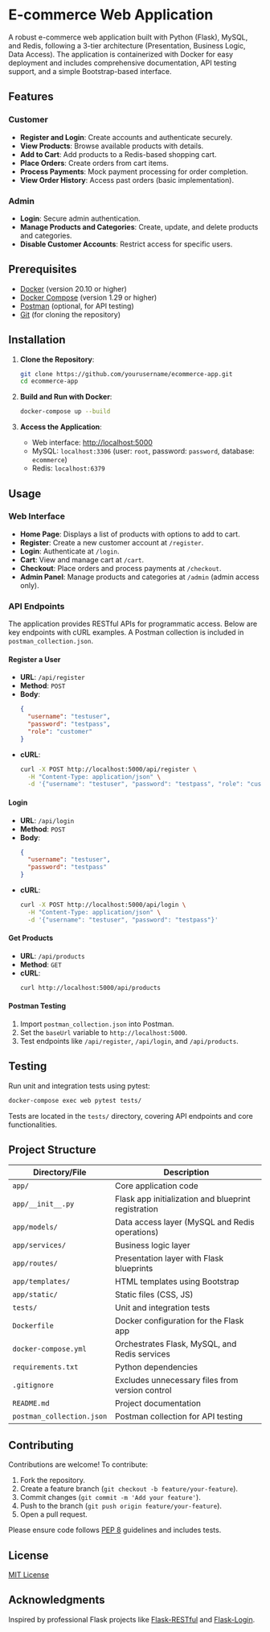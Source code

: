 # E-commerce Web Application

A robust e-commerce web application built with Python (Flask), MySQL, and Redis, following a 3-tier architecture (Presentation, Business Logic, Data Access). The application is containerized with Docker for easy deployment and includes comprehensive documentation, API testing support, and a simple Bootstrap-based interface.

## Features

### Customer
- **Register and Login**: Create accounts and authenticate securely.
- **View Products**: Browse available products with details.
- **Add to Cart**: Add products to a Redis-based shopping cart.
- **Place Orders**: Create orders from cart items.
- **Process Payments**: Mock payment processing for order completion.
- **View Order History**: Access past orders (basic implementation).

### Admin
- **Login**: Secure admin authentication.
- **Manage Products and Categories**: Create, update, and delete products and categories.
- **Disable Customer Accounts**: Restrict access for specific users.

## Prerequisites
- [Docker](https://www.docker.com/get-started) (version 20.10 or higher)
- [Docker Compose](https://docs.docker.com/compose/install/) (version 1.29 or higher)
- [Postman](https://www.postman.com/downloads/) (optional, for API testing)
- [Git](https://git-scm.com/downloads) (for cloning the repository)

## Installation
1. **Clone the Repository**:
   ```bash
   git clone https://github.com/yourusername/ecommerce-app.git
   cd ecommerce-app
   ```

2. **Build and Run with Docker**:
   ```bash
   docker-compose up --build
   ```

3. **Access the Application**:
   - Web interface: [http://localhost:5000](http://localhost:5000)
   - MySQL: `localhost:3306` (user: `root`, password: `password`, database: `ecommerce`)
   - Redis: `localhost:6379`

## Usage

### Web Interface
- **Home Page**: Displays a list of products with options to add to cart.
- **Register**: Create a new customer account at `/register`.
- **Login**: Authenticate at `/login`.
- **Cart**: View and manage cart at `/cart`.
- **Checkout**: Place orders and process payments at `/checkout`.
- **Admin Panel**: Manage products and categories at `/admin` (admin access only).

### API Endpoints
The application provides RESTful APIs for programmatic access. Below are key endpoints with cURL examples. A Postman collection is included in `postman_collection.json`.

#### Register a User
- **URL**: `/api/register`
- **Method**: `POST`
- **Body**:
  ```json
  {
    "username": "testuser",
    "password": "testpass",
    "role": "customer"
  }
  ```
- **cURL**:
  ```bash
  curl -X POST http://localhost:5000/api/register \
    -H "Content-Type: application/json" \
    -d '{"username": "testuser", "password": "testpass", "role": "customer"}'
  ```

#### Login
- **URL**: `/api/login`
- **Method**: `POST`
- **Body**:
  ```json
  {
    "username": "testuser",
    "password": "testpass"
  }
  ```
- **cURL**:
  ```bash
  curl -X POST http://localhost:5000/api/login \
    -H "Content-Type: application/json" \
    -d '{"username": "testuser", "password": "testpass"}'
  ```

#### Get Products
- **URL**: `/api/products`
- **Method**: `GET`
- **cURL**:
  ```bash
  curl http://localhost:5000/api/products
  ```

#### Postman Testing
1. Import `postman_collection.json` into Postman.
2. Set the `baseUrl` variable to `http://localhost:5000`.
3. Test endpoints like `/api/register`, `/api/login`, and `/api/products`.

## Testing
Run unit and integration tests using pytest:
```bash
docker-compose exec web pytest tests/
```
Tests are located in the `tests/` directory, covering API endpoints and core functionalities.

## Project Structure
| Directory/File | Description |
|----------------|-------------|
| `app/` | Core application code |
| `app/__init__.py` | Flask app initialization and blueprint registration |
| `app/models/` | Data access layer (MySQL and Redis operations) |
| `app/services/` | Business logic layer |
| `app/routes/` | Presentation layer with Flask blueprints |
| `app/templates/` | HTML templates using Bootstrap |
| `app/static/` | Static files (CSS, JS) |
| `tests/` | Unit and integration tests |
| `Dockerfile` | Docker configuration for the Flask app |
| `docker-compose.yml` | Orchestrates Flask, MySQL, and Redis services |
| `requirements.txt` | Python dependencies |
| `.gitignore` | Excludes unnecessary files from version control |
| `README.md` | Project documentation |
| `postman_collection.json` | Postman collection for API testing |

## Contributing
Contributions are welcome! To contribute:
1. Fork the repository.
2. Create a feature branch (`git checkout -b feature/your-feature`).
3. Commit changes (`git commit -m 'Add your feature'`).
4. Push to the branch (`git push origin feature/your-feature`).
5. Open a pull request.

Please ensure code follows [PEP 8](https://www.python.org/dev/peps/pep-0008/) guidelines and includes tests.

## License
[MIT License](LICENSE)

## Acknowledgments
Inspired by professional Flask projects like [Flask-RESTful](https://github.com/flask-restful/flask-restful) and [Flask-Login](https://github.com/maxcountryman/flask-login).